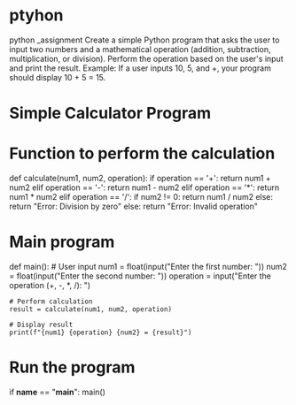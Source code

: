 # ptyhon
python _assignment
Create a simple Python program that asks the user to input two numbers and a mathematical operation (addition, subtraction, multiplication, or division).
Perform the operation based on the user's input and print the result.
Example: If a user inputs 10, 5, and +, your program should display 10 + 5 = 15.

# Simple Calculator Program

# Function to perform the calculation
def calculate(num1, num2, operation):
    if operation == '+':
        return num1 + num2
    elif operation == '-':
        return num1 - num2
    elif operation == '*':
        return num1 * num2
    elif operation == '/':
        if num2 != 0:
            return num1 / num2
        else:
            return "Error: Division by zero"
    else:
        return "Error: Invalid operation"

# Main program
def main():
    # User input
    num1 = float(input("Enter the first number: "))
    num2 = float(input("Enter the second number: "))
    operation = input("Enter the operation (+, -, *, /): ")

    # Perform calculation
    result = calculate(num1, num2, operation)

    # Display result
    print(f"{num1} {operation} {num2} = {result}")

# Run the program
if __name__ == "__main__":
    main()
